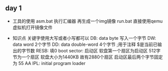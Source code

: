 ## day 1

- 工具的使用
asm.bat 执行汇编器 再生成一个img镜像
run.bat 直接使用qemu虚拟机打开镜像文件

- 知识点
关键字使用大写或者小写都可以
DB: data byte 写入一个字节
DW: data word 2个字节
DD: data double-word 4个字节
;用于注释
$是当前已输出的字节数
RESB: 填0
boot sector: 启动区 软盘第一个扇区为启动区 
  512字节为一个扇区 软盘大小为1440KB 故有2880个扇区
  启动区最后两个字节固定为 55 AA
IPL: initial program loader
